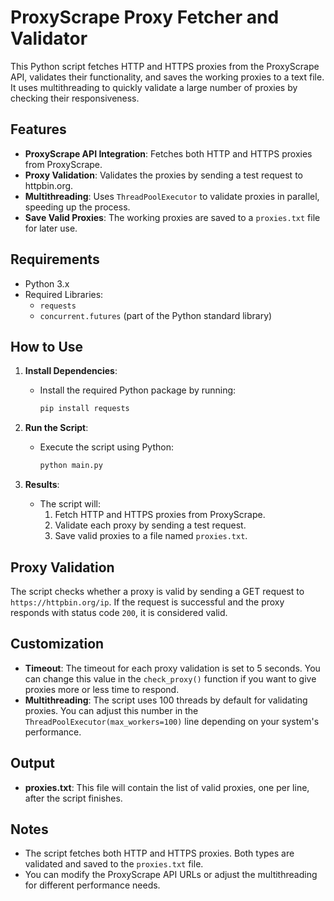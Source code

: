 # ProxyScrape Proxy Fetcher and Validator

This Python script fetches HTTP and HTTPS proxies from the ProxyScrape API, validates their functionality, and saves the working proxies to a text file. It uses multithreading to quickly validate a large number of proxies by checking their responsiveness.

## Features

- **ProxyScrape API Integration**: Fetches both HTTP and HTTPS proxies from ProxyScrape.
- **Proxy Validation**: Validates the proxies by sending a test request to httpbin.org.
- **Multithreading**: Uses `ThreadPoolExecutor` to validate proxies in parallel, speeding up the process.
- **Save Valid Proxies**: The working proxies are saved to a `proxies.txt` file for later use.

## Requirements

- Python 3.x
- Required Libraries:
  - `requests`
  - `concurrent.futures` (part of the Python standard library)

## How to Use

1. **Install Dependencies**:
   - Install the required Python package by running:
     ```bash
     pip install requests
     ```

2. **Run the Script**:
   - Execute the script using Python:
     ```bash
     python main.py
     ```

3. **Results**:
   - The script will:
     1. Fetch HTTP and HTTPS proxies from ProxyScrape.
     2. Validate each proxy by sending a test request.
     3. Save valid proxies to a file named `proxies.txt`.

## Proxy Validation

The script checks whether a proxy is valid by sending a GET request to `https://httpbin.org/ip`. If the request is successful and the proxy responds with status code `200`, it is considered valid.

## Customization

- **Timeout**: The timeout for each proxy validation is set to 5 seconds. You can change this value in the `check_proxy()` function if you want to give proxies more or less time to respond.
- **Multithreading**: The script uses 100 threads by default for validating proxies. You can adjust this number in the `ThreadPoolExecutor(max_workers=100)` line depending on your system's performance.

## Output

- **proxies.txt**: This file will contain the list of valid proxies, one per line, after the script finishes.

## Notes

- The script fetches both HTTP and HTTPS proxies. Both types are validated and saved to the `proxies.txt` file.
- You can modify the ProxyScrape API URLs or adjust the multithreading for different performance needs.
